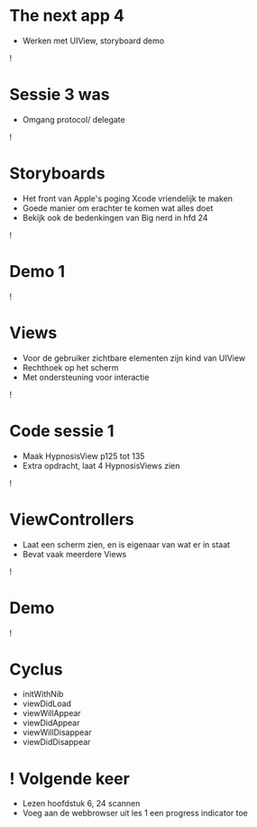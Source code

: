 The next app 4
===
* Werken met UIView, storyboard demo

!

Sessie 3 was
===
* Omgang protocol/ delegate

!

Storyboards
===
* Het front van Apple's poging Xcode vriendelijk te maken
* Goede manier om erachter te komen wat alles doet
* Bekijk ook de bedenkingen van Big nerd in hfd 24

!

Demo 1
===

!

Views
===
* Voor de gebruiker zichtbare elementen zijn kind van UIView
* Rechthoek op het scherm
* Met ondersteuning voor interactie


!

Code sessie 1
===
* Maak HypnosisView p125 tot 135
* Extra opdracht, laat 4 HypnosisViews zien

!

ViewControllers
===
* Laat een scherm zien, en is eigenaar van wat er in staat
* Bevat vaak meerdere Views

!

Demo
===


!

Cyclus
===
* initWithNib
* viewDidLoad
* viewWillAppear
* viewDidAppear
* viewWillDisappear
* viewDidDisappear


!
Volgende keer
===
* Lezen hoofdstuk 6, 24 scannen
* Voeg aan de webbrowser uit les 1 een progress indicator toe

